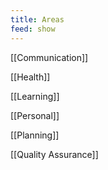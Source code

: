 ```yaml
---
title: Areas
feed: show
---
```


[[Communication]]

[[Health]]

[[Learning]]

[[Personal]]

[[Planning]]

[[Quality Assurance]]
